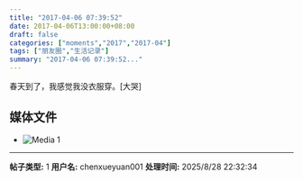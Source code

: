 ```yaml
---
title: "2017-04-06 07:39:52"
date: 2017-04-06T13:00:00+08:00
draft: false
categories: ["moments","2017","2017-04"]
tags: ["朋友圈","生活记录"]
summary: "2017-04-06 07:39:52..."
---
```


春天到了，我感觉我没衣服穿。[大哭]

## 媒体文件

- ![Media 1](/Moments/photos/2017-04-06/201704060739520.jpg)

---

**帖子类型:** 1
**用户名:** chenxueyuan001
**处理时间:** 2025/8/28 22:32:34